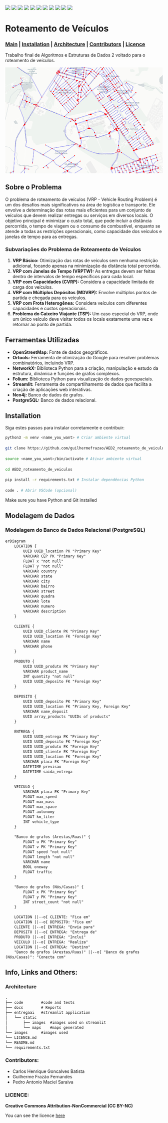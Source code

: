 ![](https://img.shields.io/badge/graph-heuristics-orange)
![](https://img.shields.io/badge/vehicle_routing-blue)
![](https://img.shields.io/badge/graph-database-yellow)
![](https://img.shields.io/badge/AI-Machine_Learning-purple)
![](https://img.shields.io/badge/OpenStreetMap-green)
![](https://img.shields.io/badge/Ortools-red)
![](https://img.shields.io/badge/NetworkX-blue)
![](https://img.shields.io/badge/Folium-green)
![](https://img.shields.io/badge/Streamlit-brightgreen)
![](https://img.shields.io/badge/Neo4j-yellow)
![](https://img.shields.io/badge/PostgreSQL-blue)

# Roteamento de Veículos

### [Main](#roteamento-de-veiculos) | [Installation](#installation) | [Architecture](#architecture) | [Contributors](#contributors) | [Licence](#licence)

Trabalho final de Algoritmos e Estruturas de Dados 2 voltado para o roteamento de veículos.

![graph_from_ufg](images/ufg_graph.png)

## Sobre o Problema

O problema de roteamento de veículos (VRP - Vehicle Routing Problem) é um dos desafios mais significativos na área de logística e transporte. Ele envolve a determinação das rotas mais eficientes para um conjunto de veículos que devem realizar entregas ou serviços em diversos locais. O objetivo principal é minimizar o custo total, que pode incluir a distância percorrida, o tempo de viagem ou o consumo de combustível, enquanto se atende a todas as restrições operacionais, como capacidade dos veículos e janelas de tempo para as entregas.

### Subvariações do Problema de Roteamento de Veículos

1. **VRP Básico:** Otimização das rotas de veículos sem nenhuma restrição adicional, focando apenas na minimização da distância total percorrida.
2. **VRP com Janelas de Tempo (VRPTW):** As entregas devem ser feitas dentro de intervalos de tempo específicos para cada local.
3. **VRP com Capacidades (CVRP):** Considera a capacidade limitada de carga dos veículos.
4. **VRP com Múltiplos Depósitos (MDVRP):** Envolve múltiplos pontos de partida e chegada para os veículos.
5. **VRP com Frota Heterogênea:** Considera veículos com diferentes capacidades e custos operacionais.
6. **Problema do Caixeiro Viajante (TSP):** Um caso especial do VRP, onde um único veículo deve visitar todos os locais exatamente uma vez e retornar ao ponto de partida.

## Ferramentas Utilizadas

- **OpenStreetMap:** Fonte de dados geográficos.
- **Ortools:** Ferramenta de otimização do Google para resolver problemas combinatórios, incluindo VRP.
- **NetworkX:** Biblioteca Python para a criação, manipulação e estudo da estrutura, dinâmica e funções de grafos complexos.
- **Folium:** Biblioteca Python para visualização de dados geoespaciais.
- **Streamlit:** Ferramenta de compartilhamento de dados que facilita a criação de aplicações web interativas.
- **Neo4j:** Banco de dados de grafos.
- **PostgreSQL:** Banco de dados relacional.

## Installation

Siga estes passos para instalar corretamente e contribuir:

```bash
python3 -m venv <name_you_want> # Criar ambiente virtual

git clone https://github.com/guilhermefrazao/AED2_roteamento_de_veiculos.git # Clonar repositório

source <name_you_want>/bin/activate # Ativar ambiente virtual

cd AED2_roteamento_de_veiculos

pip install -r requirements.txt # Instalar dependências Python

code . # Abrir VSCode (opcional)
```


Make sure you have Python and Git installed

## Modelagem de Dados
### Modelagem do Banco de Dados Relacional (PostgreSQL)

```mermaid
erDiagram
    LOCATION {
        UUID UUID_location PK "Primary Key"
        VARCHAR CEP PK "Primary Key"
        FLOAT x "not null"
        FLOAT y "not null"
        VARCHAR country
        VARCHAR state
        VARCHAR city
        VARCHAR bairro
        VARCHAR street
        VARCHAR quadra
        VARCHAR lote
        VARCHAR numero
        VARCHAR description
    }
    
    CLIENTE {
        UUID UUID_cliente PK "Primary Key"
        UUID UUID_location FK "Foreign Key"
        VARCHAR name
        VARCHAR phone
    }
    
    PRODUTO {
        UUID UUID_produto PK "Primary Key"
        VARCHAR product_name
        INT quantity "not null"
        UUID UUID_deposito FK "Foreign Key"
    }
    
    DEPOSITO {
        UUID UUID_deposito PK "Primary Key"
        UUID UUID_location FK "Primary Key, Foreign Key"
        VARCHAR name_deposit
        UUID array_products "UUIDs of products"
    }
    
    ENTREGA {
        UUID UUID_entrega PK "Primary Key"
        UUID UUID_deposito FK "Foreign Key"
        UUID UUID_produto FK "Foreign Key"
        UUID UUID_cliente FK "Foreign Key"
        UUID UUID_location FK "Foreign Key"
        VARCHAR placa FK "Foreign Key"
        DATETIME previsao
        DATETIME saida_entrega
    }
    
    VEICULO {
        VARCHAR placa PK "Primary Key"
        FLOAT max_speed
        FLOAT max_mass
        FLOAT max_space
        FLOAT autonomy
        FLOAT km_liter
        INT vehicle_type
    }
    
    "Banco de grafos (Arestas/Ruas)" {
        FLOAT u PK "Primary Key"
        FLOAT v PK "Primary Key"
        FLOAT speed "not null"
        FLOAT length "not null"
        VARCHAR name
        BOOL oneway
        FLOAT traffic
    }
    
    "Banco de grafos (Nós/Casas)" {
        FLOAT x PK "Primary Key"
        FLOAT y PK "Primary Key"
        INT street_count "not null"
    }
    
    LOCATION ||--o{ CLIENTE: "Fica em"
    LOCATION ||--o{ DEPOSITO: "Fica em"
    CLIENTE ||--o{ ENTREGA: "Envia para"
    DEPOSITO ||--o{ ENTREGA: "Entrega de"
    PRODUTO ||--o{ ENTREGA: "Inclui"
    VEICULO ||--o{ ENTREGA: "Realiza"
    LOCATION ||--o{ ENTREGA: "Destino"
    "Banco de grafos (Arestas/Ruas)" ||--o{ "Banco de grafos (Nós/Casas)": "Conecta com"
```

## Info, Links and Others:

### Architecture

    .
    ├── code        #code and tests
    ├── docs        # Reports
    ├── entregaai   #streamlit application
    │   └── static
    │       ├── images  #images used on streamlit
    │       └── maps    #maps generated
    └── images      #images used
    └── LICENCE.md 
    └── README.md
    └── requirements.txt

### Contributors:

- Carlos Henrique Goncalves Batista
- Guilherme Frazão Fernandes
- Pedro Antonio Maciel Saraiva

### LICENCE: 

**Creative Commons Attribution-NonCommercial (CC BY-NC)**

You can see the licence [here](https://www.creativecommons.org/licenses/by-nc/4.0/deed.en)